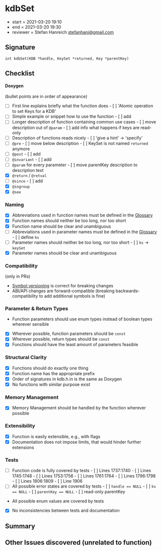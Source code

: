 # kdbSet

- start = 2021-03-20 19:10
- end = 2021-03-20 19:30
- reviewer = Stefan Hanreich <stefanhani@gmail.com>

## Signature

`int kdbSet(KDB *handle, KeySet *returned, Key *parentKey)`

## Checklist

#### Doxygen

(bullet points are in order of appearance)

- [ ] First line explains briefly what the function does
      - [ ] 'Atomic operation to set Keys for a KDB'
- [ ] Simple example or snippet how to use the function
      - [ ] add
- [ ] Longer description of function containing common use cases
      - [ ] move description out of `@param`
      - [ ] add info what happens if keys are read-only
- [ ] Description of functions reads nicely
      - [ ] 'give a hint' -> 'specify'
- [ ] `@pre`
      - [ ] move below description
      - [ ] KeySet is not named `returned` anymore
- [ ] `@post`
      - [ ] add
- [ ] `@invariant`
      - [ ] add
- [ ] `@param` for every parameter
      - [ ] move parentKey description to description text
- [x] `@return` / `@retval`
- [ ] `@since`
      - [ ] add
- [x] `@ingroup`
- [x] `@see`

### Naming

- [x] Abbreviations used in function names must be defined in the
      [Glossary](/doc/help/elektra-glossary.md)
- [x] Function names should neither be too long, nor too short
- [x] Function name should be clear and unambiguous
- [ ] Abbreviations used in parameter names must be defined in the
      [Glossary](/doc/help/elektra-glossary.md)
      - [ ] define `ks`
- [ ] Parameter names should neither be too long, nor too short
      - [ ] `ks` -> `keySet`
- [x] Parameter names should be clear and unambiguous

### Compatibility

(only in PRs)

- [Symbol versioning](/doc/dev/symbol-versioning.md)
      is correct for breaking changes
- ABI/API changes are forward-compatible (breaking backwards-compatibility
      to add additional symbols is fine)

### Parameter & Return Types

- Function parameters should use enum types instead of boolean types
      wherever sensible
- [x] Wherever possible, function parameters should be `const`
- [x] Wherever possible, return types should be `const`
- [x] Functions should have the least amount of parameters feasible

### Structural Clarity

- [x] Functions should do exactly one thing
- [x] Function name has the appropriate prefix
- [x] Order of signatures in kdb.h.in is the same as Doxygen
- [x] No functions with similar purpose exist

### Memory Management

- [x] Memory Management should be handled by the function wherever possible

### Extensibility

- [x] Function is easily extensible, e.g., with flags
- [x] Documentation does not impose limits, that would hinder further extensions

### Tests

- [ ] Function code is fully covered by tests
      - [ ] Lines 1737:1740
      - [ ] Lines 1745:1748
      - [ ] Lines 1753:1756
      - [ ] Lines 1761:1764
      - [ ] Lines 1796:1798
      - [ ] Lines 1806:1809
      - [ ] Line 1906
- [ ] All possible error states are covered by tests
      - [ ] `handle == NULL`
      - [ ] `ks == NULL`
      - [ ] `parentKey == NULL`
      - [ ] read-only parentKey
- All possible enum values are covered by tests
- [x] No inconsistencies between tests and documentation

## Summary

## Other Issues discovered (unrelated to function)
